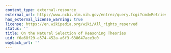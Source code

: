 ```yaml
---
content_type: external-resource
external_url: http://www.ncbi.nlm.nih.gov/entrez/query.fcgi?cmd=Retrieve&db=PubMed&dopt=Citation&list_uids=2605884
has_external_license_warning: true
license: https://en.wikipedia.org/wiki/All_rights_reserved
status: ''
title: On the Natural Selection of Reasoning Theories
uid: f6a68f29-a574-452a-a6f3-638647ace3e0
wayback_url: ''
---
```

